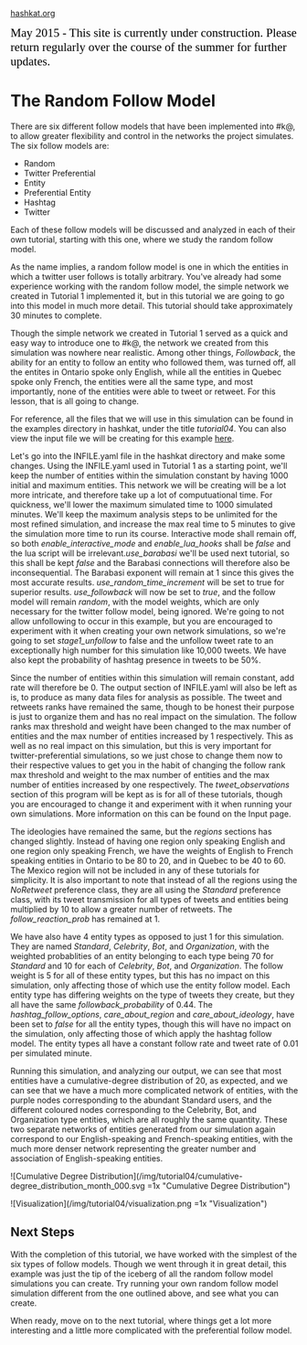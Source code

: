 [hashkat.org](http://hashkat.org)

<span style="color:black; font-family:Georgia; font-size:1.5em;">May 2015 - This site is currently under construction. Please return regularly over the course of the summer for further updates. </span>

# The Random Follow Model

There are six different follow models that have been implemented into #k@, to allow greater flexibility and control in the networks the project simulates.
The six follow models are:

* Random
* Twitter Preferential
* Entity
* Preferential Entity
* Hashtag
* Twitter

Each of these follow models will be discussed and analyzed in each of their own tutorial, starting with this one, where we study the random follow model.

As the name implies, a random follow model is one in which the entities in which a twitter user follows is totally arbitrary.
You've already had some experience working with the random follow model, the simple network we created in Tutorial 1 implemented it,
but in this tutorial we are going to go into this model in much more detail. This tutorial should take approximately 30 minutes to complete.

Though the simple network we created in Tutorial 1 served as a quick and easy way to introduce one to #k@, the network we created from this
simulation was nowhere near realistic. Among other things, *Followback*, the ability for an entity to follow an entity who followed them,
was turned off, all the entites in Ontario spoke only English, while all the entities in Quebec spoke only
French, the entities were all the same type, and most importantly, none of the entities were able to tweet or retweet. For this lesson,
that is all going to change.

For reference, all the files that we will use in this simulation can be found in the examples directory in hashkat, under the title *tutorial04*.
You can also view the input file we will be creating for this example [here](https://github.com/hashkat/hashkat/blob/master/examples/tutorial04/INFILE.yaml).

Let's go into the INFILE.yaml file in the hashkat directory and make some changes. Using the INFILE.yaml used in Tutorial 1 as a starting point,
we'll keep the number of entities within the
simulation constant by having 1000 initial and maximum entities. This network we will be creating will be a lot more intricate,
and therefore take up a lot of computuational time. For quickness, we'll lower the maximum simulated time to 1000 simulated minutes.
We'll keep the maximum analysis steps to be unlimited for the most refined simulation, and increase the max real time to 5 minutes
to give the simulation more time to run its course. Interactive mode shall remain off, so both *enable_interactive_mode* and
*enable_lua_hooks* shall be *false* and the lua script will be irrelevant.*use_barabasi* we'll be used next tutorial,
so this shall be kept *false* and the Barabasi connections will therefore also be inconsequential.
The Barabasi exponent will remain at 1 since this gives the most accurate results. *use_random_time_increment* will be set to true
for superior results. *use_followback* will now be set to *true*, and the follow model will remain *random*, with the model weights,
which are only necessary for the twitter follow model, being ignored. We're going to not allow unfollowing to occur in this example,
but you are encouraged to experiment with it when creating your own network simulations, so we're going to set *stage1_unfollow* to false
and the unfollow tweet rate to an exceptionally high number for this simulation like 10,000 tweets.
We have also kept the probability of hashtag presence in tweets to be 50%.

Since the number of entities within this simulation will remain constant, add rate will therefore be 0. The output section of INFILE.yaml
will also be left as is, to produce as many data files for analysis as possible. The tweet and retweets ranks have remained the same,
though to be honest their purpose is just to organize them and has no real impact on the simulation. The follow ranks max threshold
and weight have been changed to the max number of entities and the max number of entities increased by 1 respectively. This as well as
no real impact on this simulation, but this is very important for twitter-preferential simulations, so we just chose to change them now
to their respective values to get you in the habit of changing the follow rank max threshold and weight to the max number of entities
and the max number of entities increased by one respectively. The *tweet_observations*
section of this program will be kept as is for all of these tutorials, though you are encouraged to change it and experiment with it
when running your own simulations. More information on this can be found on the Input page.

The ideologies have remained the same, but the *regions* sections has changed slightly. Instead of having one region only speaking
English and one region only speaking French, we have the weights of English to French speaking entities in Ontario to be 80 to 20,
and in Quebec to be 40 to 60. The Mexico region will not be included in any of these tutorials for simplicity. It is also important to
note that instead of all the regions using the *NoRetweet* preference class, they are all using the *Standard* preference class, with
its tweet transmission for all types of tweets and entities being multiplied by 10 to allow a greater number of retweets.
The *follow_reaction_prob* has remained at 1.

We have also have 4 entity types as opposed to just 1 for this simulation. They are named *Standard*, *Celebrity*, *Bot*,
and *Organization*, with the weighted probablities of an entity belonging to each type being 70 for *Standard* and 10 for each of
*Celebrity*, *Bot*, and *Organization*. The follow weight is 5 for all of these entity types, but this has no impact on this simulation,
only affecting those of which use the entity follow model. Each entity type has differing weights on the type of tweets they create,
but they all have the same *followback_probability* of 0.44. The *hashtag_follow_options*, *care_about_region* and *care_about_ideology*,
have been set to *false* for all the entity types, though this will have no impact on the simulation, only affecting those of which
apply the hashtag follow model. The entity types all have a constant follow rate and tweet rate of 0.01 per simulated minute.

Running this simulation, and analyzing our output, we can see that most
entities have a cumulative-degree distribution of 20, as expected, and we
can see that we have a much more complicated network of entities, with the purple nodes corresponding to the abundant Standard users, and
the different coloured nodes corresponding to the Celebrity, Bot, and Organization type entities, which are all roughly the same quantity.
These two separate networks of entities generated from our simulation again correspond to our English-speaking and French-speaking entities,
with the much more denser network representing the greater number and association of English-speaking entities.

![Cumulative Degree Distribution](/img/tutorial04/cumulative-degree_distribution_month_000.svg =1x  "Cumulative Degree Distribution")

![Visualization](/img/tutorial04/visualization.png =1x  "Visualization")

## Next Steps

With the completion of this tutorial, we have worked with the simplest of the six types of follow models.
Though we went through it in great detail, this example was just the tip of the iceberg of all the random follow model simulations you can
create. Try running your own random follow model simulation different from the one outlined above, and see what you can create.

When ready, move on to the next tutorial, where things get a lot more interesting and a little more complicated with the
preferential follow model.
